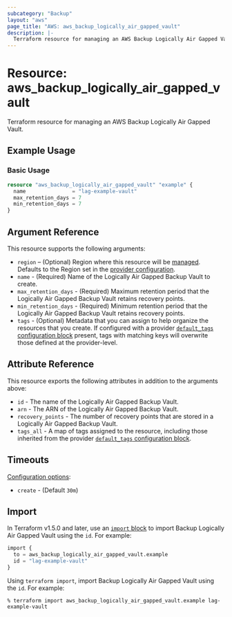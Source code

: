 ```yaml
---
subcategory: "Backup"
layout: "aws"
page_title: "AWS: aws_backup_logically_air_gapped_vault"
description: |-
  Terraform resource for managing an AWS Backup Logically Air Gapped Vault.
---
```


# Resource: aws_backup_logically_air_gapped_vault

Terraform resource for managing an AWS Backup Logically Air Gapped Vault.

## Example Usage

### Basic Usage

```terraform
resource "aws_backup_logically_air_gapped_vault" "example" {
  name               = "lag-example-vault"
  max_retention_days = 7
  min_retention_days = 7
}
```

## Argument Reference

This resource supports the following arguments:

* `region` – (Optional) Region where this resource will be [managed](https://docs.aws.amazon.com/general/latest/gr/rande.html#regional-endpoints). Defaults to the Region set in the [provider configuration](https://registry.terraform.io/providers/hashicorp/aws/latest/docs#aws-configuration-reference).
* `name` - (Required) Name of the Logically Air Gapped Backup Vault to create.
* `max_retention_days` - (Required) Maximum retention period that the Logically Air Gapped Backup Vault retains recovery points.
* `min_retention_days` - (Required) Minimum retention period that the Logically Air Gapped Backup Vault retains recovery points.
* `tags` - (Optional) Metadata that you can assign to help organize the resources that you create. If configured with a provider [`default_tags` configuration block](https://registry.terraform.io/providers/hashicorp/aws/latest/docs#default_tags-configuration-block) present, tags with matching keys will overwrite those defined at the provider-level.

## Attribute Reference

This resource exports the following attributes in addition to the arguments above:

* `id` - The name of the Logically Air Gapped Backup Vault.
* `arn` - The ARN of the Logically Air Gapped Backup Vault.
* `recovery_points` - The number of recovery points that are stored in a Logically Air Gapped Backup Vault.
* `tags_all` - A map of tags assigned to the resource, including those inherited from the provider [`default_tags` configuration block](https://registry.terraform.io/providers/hashicorp/aws/latest/docs#default_tags-configuration-block).

## Timeouts

[Configuration options](https://developer.hashicorp.com/terraform/language/resources/syntax#operation-timeouts):

* `create` - (Default `30m`)

## Import

In Terraform v1.5.0 and later, use an [`import` block](https://developer.hashicorp.com/terraform/language/import) to import Backup Logically Air Gapped Vault using the `id`. For example:

```terraform
import {
  to = aws_backup_logically_air_gapped_vault.example
  id = "lag-example-vault"
}
```

Using `terraform import`, import Backup Logically Air Gapped Vault using the `id`. For example:

```console
% terraform import aws_backup_logically_air_gapped_vault.example lag-example-vault
```
